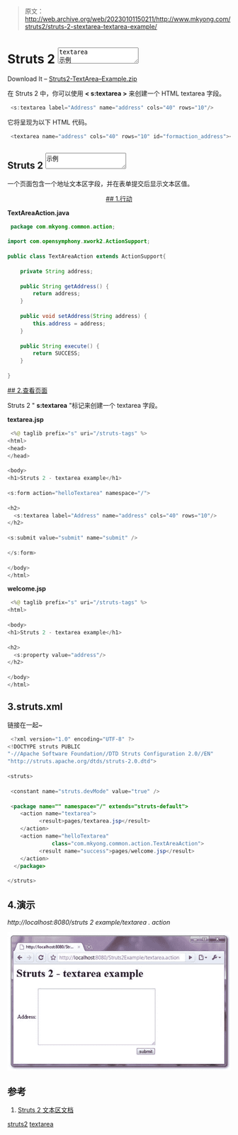 > 原文：<http://web.archive.org/web/20230101150211/http://www.mkyong.com/struts2/struts-2-stextarea-textarea-example/>

# Struts 2 <textarea>textarea 示例</textarea>

Download It – [Struts2-TextArea–Example.zip](http://web.archive.org/web/20190222143654/http://www.mkyong.com/wp-content/uploads/2010/06/Struts2-TextArea-Example.zip)

在 Struts 2 中，你可以使用 **< s:textarea >** 来创建一个 HTML textarea 字段。

```java
 <s:textarea label="Address" name="address" cols="40" rows="10"/> 
```

它将呈现为以下 HTML 代码。

```java
 <textarea name="address" cols="40" rows="10" id="formaction_address"></textarea> 
```

## Struts 2 <textarea>示例</textarea>

一个页面包含一个地址文本区字段，并在表单提交后显示文本区值。

 <ins class="adsbygoogle" style="display:block; text-align:center;" data-ad-format="fluid" data-ad-layout="in-article" data-ad-client="ca-pub-2836379775501347" data-ad-slot="6894224149">## 1.行动

**TextAreaAction.java**

```java
 package com.mkyong.common.action;

import com.opensymphony.xwork2.ActionSupport;

public class TextAreaAction extends ActionSupport{

	private String address;

	public String getAddress() {
		return address;
	}

	public void setAddress(String address) {
		this.address = address;
	}

	public String execute() {
		return SUCCESS;
	}

} 
```

 <ins class="adsbygoogle" style="display:block" data-ad-client="ca-pub-2836379775501347" data-ad-slot="8821506761" data-ad-format="auto" data-ad-region="mkyongregion">## 2.查看页面

Struts 2 " **s:textarea** "标记来创建一个 textarea 字段。

**textarea.jsp**

```java
 <%@ taglib prefix="s" uri="/struts-tags" %>
<html>
<head>
</head>

<body>
<h1>Struts 2 - textarea example</h1>

<s:form action="helloTextarea" namespace="/">

<h2>
  <s:textarea label="Address" name="address" cols="40" rows="10"/>
</h2> 

<s:submit value="submit" name="submit" />

</s:form>

</body>
</html> 
```

**welcome.jsp**

```java
 <%@ taglib prefix="s" uri="/struts-tags" %>
<html>

<body>
<h1>Struts 2 - textarea example</h1>

<h2>
  <s:property value="address"/>
</h2> 

</body>
</html> 
```

## 3.struts.xml

链接在一起~

```java
 <?xml version="1.0" encoding="UTF-8" ?>
<!DOCTYPE struts PUBLIC
"-//Apache Software Foundation//DTD Struts Configuration 2.0//EN"
"http://struts.apache.org/dtds/struts-2.0.dtd">

<struts>

 <constant name="struts.devMode" value="true" />

 <package name="" namespace="/" extends="struts-default">
	<action name="textarea">
	      <result>pages/textarea.jsp</result>
	</action>
	<action name="helloTextarea" 
              class="com.mkyong.common.action.TextAreaAction">
	      <result name="success">pages/welcome.jsp</result>
	</action>
  </package>

</struts> 
```

## 4.演示

*http://localhost:8080/struts 2 example/textarea . action*

![Struts2 textarea example](img/97e4e286563d16f528d7fc76f1a6db31.png "struts2-textarea-example")

## 参考

1.  [Struts 2 文本区文档](http://web.archive.org/web/20190222143654/http://struts.apache.org/2.x/docs/textarea.html)

[struts2](http://web.archive.org/web/20190222143654/http://www.mkyong.com/tag/struts2/) [textarea](http://web.archive.org/web/20190222143654/http://www.mkyong.com/tag/textarea/)







